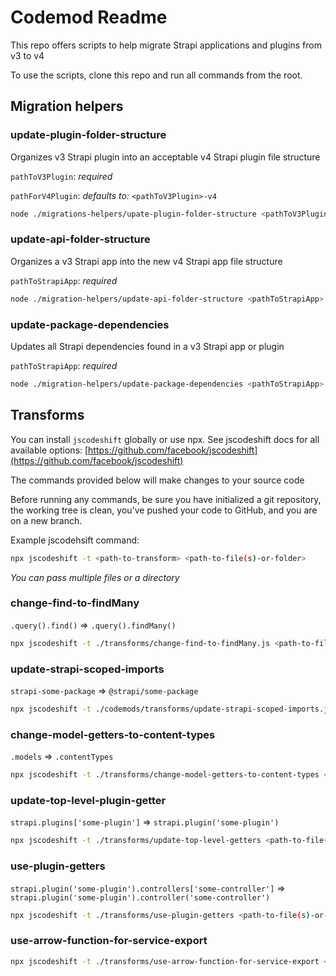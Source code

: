 # Codemod Readme

This repo offers scripts to help migrate Strapi applications and plugins from v3 to v4

To use the scripts, clone this repo and run all commands from the root.

## Migration helpers

### update-plugin-folder-structure

Organizes v3 Strapi plugin into an acceptable v4 Strapi plugin file structure

`pathToV3Plugin`: _required_

`pathForV4Plugin`: _defaults to:_ `<pathToV3Plugin>-v4`

```bash
node ./migrations-helpers/upate-plugin-folder-structure <pathToV3Plugin> [pathForV4Plugin]
```

### update-api-folder-structure

Organizes a v3 Strapi app into the new v4 Strapi app file structure

`pathToStrapiApp`: _required_

```bash
node ./migration-helpers/update-api-folder-structure <pathToStrapiApp>
```

### update-package-dependencies

Updates all Strapi dependencies found in a v3 Strapi app or plugin

`pathToStrapiApp`: _required_

```bash
node ./migration-helpers/update-package-dependencies <pathToStrapiApp>
```

## Transforms

You can install `jscodeshift` globally or use npx. See jscodeshift docs for all available options: [https://github.com/facebook/jscodeshift](https://github.com/facebook/jscodeshift)

The commands provided below will make changes to your source code

Before running any commands, be sure you have initialized a git repository, the working tree is clean, you've pushed your code to GitHub, and you are on a new branch.

Example jscodehsift command:

```bash
npx jscodeshift -t <path-to-transform> <path-to-file(s)-or-folder>
```

_You can pass multiple files or a directory_

### change-find-to-findMany

`.query().find()` => `.query().findMany()`

```bash
npx jscodeshift -t ./transforms/change-find-to-findMany.js <path-to-file(s)-or-folder>
```

### update-strapi-scoped-imports

`strapi-some-package` => `@strapi/some-package`

```bash
npx jscodeshift -t ./codemods/transforms/update-strapi-scoped-imports.js  <path-to-file(s)-or-folder>
```

### change-model-getters-to-content-types

`.models` => `.contentTypes`

```bash
npx jscodeshift -t ./transforms/change-model-getters-to-content-types <path-to-file(s)-or-folder>
```

### update-top-level-plugin-getter

`strapi.plugins['some-plugin']` => `strapi.plugin('some-plugin')`

```bash
npx jscodeshift -t ./transforms/update-top-level-getters <path-to-file(s)-or-folder>
```

### use-plugin-getters

`strapi.plugin('some-plugin').controllers['some-controller']` => `strapi.plugin('some-plugin').controller('some-controller')`

```bash
npx jscodeshift -t ./transforms/use-plugin-getters <path-to-file(s)-or-folder>
```

### use-arrow-function-for-service-export

```bash
npx jscodeshift -t ./transforms/use-arrow-function-for-service-export <path-to-file(s)-or-folder>
```